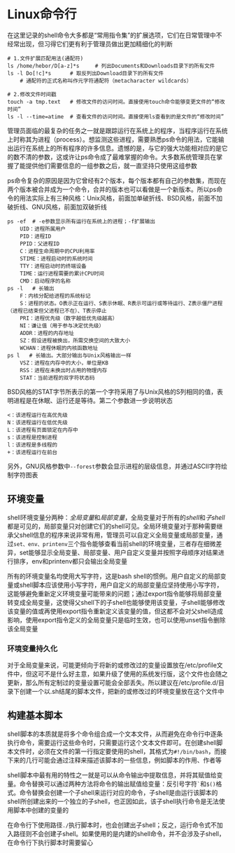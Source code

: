 # Linux命令行

在这里记录的shell命令大多都是“常用指令集”的扩展选项，它们在日常管理中不经常出现，但习得它们更有利于管理员做出更加精细化的判断

```shell
# 1.文件扩展匹配用法(通配符)
ls /home/hebor/D[a-z]*s     # 列出Documents和Downloads目录下的所有文件
ls -l Do[!c]*s      # 取反列出Download目录下的所有文件
    # 通配符的正式名称叫作元字符通配符（metacharacter wildcards）

# 2.修改文件时间戳
touch -a tmp.text   # 修改文件的访问时间。直接使用touch命令能够变更文件的“修改时间”
ls -l --time=atime  # 查看文件的访问时间。直接使用ls查看到的是文件的“修改时间”
```

管理员面临的最复杂的任务之一就是跟踪运行在系统上的程序，当程序运行在系统上时称其为进程（process）。想监测这些进程，需要熟悉ps命令的用法，它能输出运行在系统上的所有程序的许多信息。遗憾的是，与它的强大功能相对应的是它的数不清的参数，这或许让ps命令成了最难掌握的命令。大多数系统管理员在掌握了能提供他们需要信息的一组参数之后，就一直坚持只使用这组参数

ps命令复杂的原因是因为它曾经有2个版本，每个版本都有自己的参数集，而现在两个版本被合并成为一个命令，合并的版本也可以看做是一个新版本。所以ps命令的用法实际上有三种风格：Unix风格，前面加单破折线、BSD风格，前面不加破折线、GNU风格，前面加双破折线

```shell
ps -ef  # -e参数显示所有运行在系统上的进程；-f扩展输出
    UID：进程所属用户
    PID：进程ID
    PPID：父进程ID
    C：进程生命周期中的CPU利用率
    STIME：进程启动时的系统时间
    TTY：进程启动时的终端设备
    TIME：运行进程需要的累计CPU时间
    CMD：启动程序的名称
ps -l   # 长输出
    F：内核分配给进程的系统标记
    S：进程的状态。O表示正在运行、S表示休眠、R表示可运行或等待运行、Z表示僵尸进程（进程已结束但父进程已不在）、T表示停止
    PRI：进程优先级（数字越低优先级越高）
    NI：谦让值（用于参与决定优先级）
    ADDR：进程的内存地址
    SZ：假设进程被换出，所需交换空间的大致大小
    WCHAN：进程休眠的内核函数地址
ps l   # 长输出。大部分输出与Unix风格输出一样
    VSZ：进程在内存中的大小，单位是KB
    RSS：进程在未换出时占用的物理内存
    STAT：当前进程的双字符状态码
```

BSD风格的STAT字节所表示的第一个字符采用了与Unix风格的S列相同的值，表明进程是在休眠、运行还是等待。第二个参数进一步说明状态

```
<：该进程运行在高优先级
N：该进程运行在低优先级
L：该进程有页面锁定在内存中
s：该进程是控制进程
l：该进程是多线程的
+：该进程运行在前台
```

另外，GNU风格参数中`--forest`参数会显示进程的层级信息，并通过ASCII字符绘制字符图表

## 环境变量

shell环境变量分两种：*全局变量*和*局部变量*，全局变量对于所有的*shell*和*子shell*都是可见的，局部变量只对创建它们的shell可见。全局环境变量对于那种需要继承父shell信息的程序来说非常有用，管理员可以自定义全局变量或局部变量，通过`set、env、printenv`三个指令能够查看当前shell的环境变量，三者存在细微差异，set能够显示全局变量、局部变量、用户自定义变量并按照字母顺序对结果进行排序，env和printenv都只会输出全局变量

所有的环境变量名均使用大写字符，这是bash shell的惯例。用户自定义的局部变量或shell脚本应该使用小写字符，用户自定义的局部变量应坚持使用小写字符，这能够避免重新定义环境变量可能带来的问题；通过export指令能够将局部变量转变成全局变量，这使得父shell下的子shell也能够使用该变量，子shell能够修改该变量的值或再使用export指令重新定义该变量的值，但这都不会对父shell造成影响，使用export指令定义的全局变量只是临时生效，也可以使用unset指令删除该全局变量

### 环境变量持久化

对于全局变量来说，可能更倾向于将新的或修改过的变量设置放在/etc/profile文件中，但这可不是什么好主意，如果升级了使用的系统发行版，这个文件也会随之更新，那么所有定制过的变量设置可能会全部丢失。所以建议在/etc/profile.d/目录下创建一个以.sh结尾的脚本文件，把新的或修改过的环境变量放在这个文件中

## 构建基本脚本

shell脚本的本质就是将多个命令组合成一个文本文件，从而避免在命令行中逐条执行命令，需要运行这些命令时，只需要运行这个文本文件即可。在创建shell脚本文件时，必须在文件的第一行指定要使用的shell，其格式为`#!/bin/bash`，而接下来的几行可能会通过注释来描述该脚本的一些信息，例如脚本的作用、作者等

shell脚本中最有用的特性之一就是可以从命令输出中提取信息，并将其赋值给变量。命令替换可以通过两种方法将命令的输出赋值给变量：反引号字符`` ` ``和`$()`格式。命令替换会创建一个子shell来运行对应的命令，子shell是由运行该脚本的shell所创建出来的一个独立的子shell，也正因如此，该子shell执行命令是无法使用脚本中创建的变量的

在命令行下使用路径`./`执行脚本时，也会创建出子shell；反之，运行命令式不加入路径则不会创建子shell。如果使用的是内建的shell命令，并不会涉及子shell，在命令行下执行脚本时需要留心